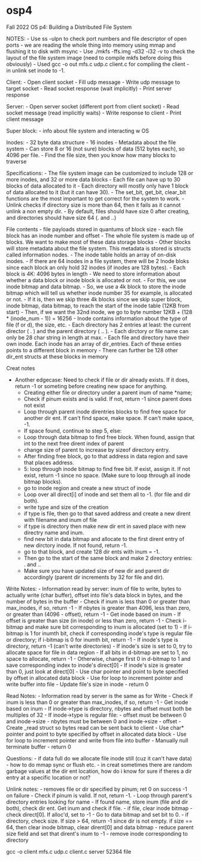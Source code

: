 # osp4
Fall 2022 OS p4: Building a Distributed File System 


NOTES: 
    - Use ss -ulpn to check port numbers and file descriptor of open ports
    - we are reading the whole thing into memory using mmap and flushing it to disk with msync
    - Use ./mkfs -ffs.img -d32 -i32 -v to check the layout of the file system image (need to compile mkfs before doing this obviously)
    - Used gcc -o out mfs.c udp.c client.c for compiling the client
    - in unlink set inode to -1.

Client:
    - Open client socket
    - Fill udp message
    - Write udp message to target socket
    - Read socket response (wait implicitly)
    - Print server response

Server:
    - Open server socket (different port from client socket)
    - Read socket message (read implicitly waits)
    - Write response to client
    - Print client message

Super block:
    - info about file system and interacting w OS

Inodes:
    - 32 byte data structure
    - 16 inodes
    - Metadata about the file system
    - Can store 8 or 16 (not sure) blocks of data (512 bytes each), so 4096 per file.
    - Find the file size, then you know how many blocks to traverse
   
Specifications:
    - The file system image can be customized to include 128 or more inodes, and 32 or more data blocks
    - Each file can have up to 30 blocks of data allocated to it
    - Each directory will mostly only have 1 block of data allocated to it (but it can have 30).
    - The set_bit, get_bit, clear_bit functions are the most important to get correct for the system to work.
    - Unlink checks if directory size is more than 64, then it fails as it cannot unlink a non empty dir.
    - By default, files should have size  0 after creating, and directories should have size 64 (. and ..)
   
   
File contents
    - file payloads stored in quantums of block size
    - each file block has an inode number and offset
    - The whole file system is made up of blocks. We want to make most of these data storage blocks
    - Other blocks will store metadata about the file system. This metadata is stored is structs called information nodes.
    - The inode table holds an array of on-disk inodes. 
    - If there are 64 inodes in a file system, there will be 2 Inode bloks since each block     an only hold 32 inodes (if inodes are 128 bytes).
    - Each block is 4K: 4096 bytes in length 
    - We need to store information about whether a data block or inode block is allocated or not. 
    - For this, we use inode bitmap and data bitmap. 
    - So, we use a 4k block to store the inode bitmap which will tell us whether inode number 35 for example, is allocated or not. 
    - If it is, then we skip three 4k blocks since we skip super block, inode bitmap, data bitmap, to reach the start of the inode table (12KB from start)
    - Then, if we want the 32nd inode, we go to byte number 12KB + (128 * (inode_num - 1)) = 16256
    - Inode contains information about the type of file (f or d), the size, etc.
    - Each directory has 2 entries at least: the current director ( . ) and the parent directory ( .. ). 
    - Each dirctory or file name can only be 28 char string in length at max.
    - Each file and directory have their own inode. Each inode has an array of dir_entries. Each of these enties points to a different block in memory
    - There can further be 128 other dir_ent structs at these blocks in memory


Creat notes
- Another edgecase: Need to check if file or dir already exists. If it does, return -1 or someting before creating new space for anything.
    - Creating either file or directory under a parent inum of name *name;
    - Check if pinum exists and is valid. If not, return -1 since parent does not exist
    - Loop through parent inode direntries blocks to find free space for another dir ent. If can't find space, make space. If can't make space, -1.
    - If space found, continue to step 5, else:
    - Loop through data bitmap to find free block. When found, assign that int to the next free dirent index of parent
    - change size of parent to increase by sizeof directory entry.
    - After finding free block, go to that address in data region and save that places address.
    - 5: loop through inode bitmap to find free bit. If exist, assign it. If not exist, return -1 since no space. (Make sure to loop through all inode bitmap blocks).
    - go to inode region and create a new struct of inode
    - Loop over all direct[i] of inode and set them all to -1. (for file and dir both).
    - write type and size of the creation
    - if type is file, then go to that saved address and create a new dirent with filename and inum of file
    - if type is directory then make new dir ent in saved place with new directry name and inum.
    - find new bit in data bitmap and allocate to the first dirent entry of new dirctory inode. If not found, return -1.
    - go to that block, and create 128 dir ents with inum = -1.
    - Then go to the start of the same block and make 2 directory entries: . and ..
    - Make sure you have updated size of new dir and parent dir accordingly (parent dir increments by 32 for file and dir).

Write Notes:
    - Information read by server: inum of file to write, bytes to actually write (char buffer), offset into file's data block in bytes, and the number of bytes in the buffer 
    - Check if inum is less than 0 or greater than max_inodes, if so, return -1 - If nbytes is greater than 4096, less than zero, or greater than (4096 - offset), return -1 
    - Get inode based on inum - If offset is greater than size (in inode) or less than zero, return -1 - Check i-bitmap and make sure bit corresponding to inum is allocated (set to 1) 
    - If i-bitmap is 1 for inumth bit, check if corresponding inode's type is regular file or directory; if i-bitmap is 0 for inumth bit, return -1 
    - If inode's type is directory, return -1 (can't write directories) 
    - If inode's size is set to 0, try to allocate space for file in data region 
    - If all bits in d-bitmap are set to 1, no space to allocate, return -1 
    - Otherwise, change first 0 in d-bitmap to 1 and save corresponding index to inode's direct[0] 
    - If inode's size is greater than 0, just look at direct[0] 
    - Use char pointer and point to byte specified by offset in allocated data block - Use for loop to increment pointer and write buffer into file 
    - Update file's size in inode - return 0

Read Notes: 
    - Information read by server is the same as for Write 
    - Check if inum is less than 0 or greater than max_inodes, if so, return -1 
    - Get inode based on inum 
    - If inode->type is directory, nbytes and offset must both be multiples of 32 
    - If inode->type is regular file: 
    - offset must be between 0 and inode->size 
    - nbytes must be between 0 and inode->size - offset 
    - Create _read struct so bytes read can be sent back to client 
    - Use char* pointer and point to byte specified by offset in allocated data block 
    - Use for loop to increment pointer and write from file into buffer - Manually null terminate buffer 
    - return 0
    
Questions:
    - if data full do we allocate file inode still (cuz it can't have data)
    - how to do mmap sync or flush etc.
    - in creat sometimes there are random garbage values at the dir ent location, how do i know for sure if theres a dir entry at a specific location or not?
    
Unlink notes:
    - removes file or dir specified by pinum; ret 0 on success -1 on failure
    - Check if pinum is valid. If not, return -1.
    - Loop through parent's directory entries looking for name
    - If found name, store inum (file and dir both), check dir ent. Get inum and check if file. 
    - if file, clear inode bitmap 
    - check direct[0]. If alloc'd, set to -1
    - Go to data bitmap and set bit to 0.
    - if directory, check size. If size > 64, return -1 since dir is not empty. if size == 64, then clear inode bitmap, clear dirent[0] and data bitmap
    - reduce parent size field and set that dirent's inum to -1
    - remove inode corresponding to directory


gcc -o client mfs.c udp.c client.c
server 52364 file
